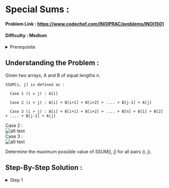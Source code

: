 # Special Sums :

#### Problem Link : https://www.codechef.com/INOIPRAC/problems/INOI1501
#### Difficulty : Medium

<details>
  <summary> Prerequisite </summary>
  <br></br>
  **Prefix Sums**
  </details>

## Understanding the Problem :

Given two arrays, A and B of equal lengths n. 

```
SSUM[i, j] is defined as : 

  Case 1 (i = j) : A[i]
  
  Case 2 (i < j) : A[i] + B[i+1] + B[i+2] + .... + B[j-1] + A[j]
  
  Case 3 (i > j) : A[i] + B[i+1] + B[i+2] + .... + B[n] + B[1] + B[2] + .... + B[j-1] + A[j]
```
Case 2 : 
\
![alt text](https://i.imgur.com/GbtO2Z6.png)\
Case 3 : \
![alt text](https://i.imgur.com/HCjEaq0.png)

Determine the maximum possible value of SSUM[i, j] for all pairs (i, j).

## Step-By-Step Solution :

<details>
  <summary> Step 1 </summary>
  
  </details>
